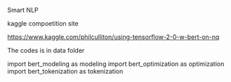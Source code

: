 Smart NLP


kaggle compoetition site 

https://www.kaggle.com/philculliton/using-tensorflow-2-0-w-bert-on-nq


The codes is in data folder

import bert_modeling as modeling
import bert_optimization as optimization
import bert_tokenization as tokenization


